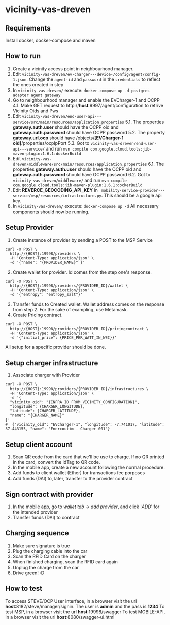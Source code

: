 # vicinity-vas-dreven
## Requirements
Install docker, docker-compose and maven
## How to run
1. Create a vicinity access point in neighbourhood manager.
2. Edit `vicinity-vas-dreven/ev-charger---device-/config/agent/config-1.json`. Change the `agent-id` and `password` in the `credentials` to reflect the ones created in step
3. In `vicinity-vas-dreven/` execute: `docker-compose up -d postgres adapter agent gateway`
4. Go to neighbourhood manager and enable the EVCharger-1 and OCPP
4.1. Make GET request to http://**host**:9997/agent/configuration to retrive Vicinity Oids and Pws
5. Edit `vicinity-vas-dreven/end-user-api---service/src/main/resources/application.properties`
5.1. The properties **gateway.auth.user** should have the OCPP oid and **gateway.auth.password** should have OCPP password
5.2. The property **gateway.url.ocp** should have /objects/**[EVCharger-1 oid]**/properties/ocpIpPort
5.3. Got to `vicinity-vas-dreven/end-user-api---service/` and run `mvn compile com.google.cloud.tools:jib-maven-plugin:1.6.1:dockerBuild`
6. Edit `vicinity-vas-dreven/middleware/src/main/resources/application.properties`
6.1. The properties **gateway.auth.user** should have the OCPP oid and **gateway.auth.password** should have OCPP password
6.2. Got to `vicinity-vas-dreven/middleware/` and run `mvn compile com.google.cloud.tools:jib-maven-plugin:1.6.1:dockerBuild`
7. Edit **REVERCE_GEOCODING_API_KEY** in ` mobility-service-provider---service/msp/resources/infrastructure.py`. This should be a google api key.<br>
8. In `vicinity-vas-dreven/` execute: `docker-compose up -d`
All necessary components should now be running.
## Setup Provider
1. Create instance of provider by sending a POST to the MSP Service
```
curl -X POST \
  http://{HOST}:19998/providers \
  -H 'Content-Type: application/json' \
  -d '{"name": "{PROVIDER_NAME}" }'
```
2. Create wallet for provider. Id comes from the step one's response.
```
curl -X POST \
  http://{HOST}:19998/providers/{PROVIDER_ID}/wallet \
  -H 'Content-Type: application/json' \
  -d '{"entropy": "entropy_salt"}'
```
3. Transfer funds to Created wallet. Wallet address comes on the response from step 2. For the sake of exampling, use Metamask.
4. Create Pricing contract.
```
curl -X POST \
  http://{HOST}:19998/providers/{PROVIDER_ID}/pricingcontract \
  -H 'Content-Type: application/json' \
  -d '{"initial_price": {PRICE_PER_WATT_IN_WEI}}'
```
All setup for a specific provider should be done.
## Setup charger infrastructure
1. Associate charger with Provider
```
curl -X POST \
  http://{HOST}:19998/providers/{PROVIDER_ID}/infrastructures \
  -H 'Content-Type: application/json' \
  -d '{
  "vicinity_oid": "{INFRA_ID_FROM_VICINITY_CONFIGURATION}",
  "longitude": {CHARGER_LONGITUDE},
  "latitude": {CHARGER_LATITUDE},
  "name": "{CHARGER_NAME}"
}'
#  {"vicinity_oid": "EVCharger-1", "longitude": -7.741017, "latitude": 37.443155, "name": "Enercoutim - Charger 001"}
```
## Setup client account
1. Scan QR code from the card that we'll be use to charge. If no QR printed in the card, convert the idTag to QR code.
2. In the mobile app, create a new account following the normal procedure. 
3. Add funds to client wallet (Ether) for transactions fee porposes
4. Add funds (DAI) to, later, transfer to the provider contract
## Sign contract with provider
1. In the mobile app, go to *wallet tab* -> *add provider*, and click '*ADD*' for the intended provider
2. Transfer funds (DAI) to contract
## Charging sequence
1. Make sure signature is true
2. Plug the charging cable into the car
2. Scan the RFID Card on the charger
3. When finished charging, scan the RFID card again
4. Unplug the charge from the car
3. Drive green! :D
## How to test
To access STEVE/OCP User interface, in a browser visit the url **host**:8182/steve/manager/signin. The user is **admin** and the pass is **1234**
To test MSP, in a browser visit the url **host**:19998/swagger
To test MOBILE-API, in a browser visit the url **host**:8080/swagger-ui.html

